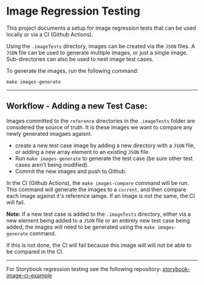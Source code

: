 # Image Regression Testing
This project documents a setup for image regression tests that can be used locally or via a CI (Github Actions).

Using the `.imageTests` directory, images can be created via the `JSON` files. A `JSON` file can be used to generate multiple images, or just a single image. Sub-directories can also be used to nest image test cases.

To generate the images, run the following command:
```
make images-generate
```

---

## Workflow - Adding a new Test Case:
Images committed to the `reference` directories in the `.imageTests` folder are considered the source of truth. It is these images we want to compare any newly generated imagaes agaisnt.

- create a new test case image by adding a new directory with a `JSON` file, or adding a new array element to an existing `JSON` file.
- Run `make images-generate` to generate the test case (be sure other test cases aren't being modified).
- Commit the new images and push to Github.


In the CI (Github Actions), the `make images-compare` command will be run. This command will generate the images to a `current`, and then compare each image against it's reference iamge. If an image is not the same, the CI will fail.

<b>Note:</b>
If a new test case is added to the `.imageTests` directory, either via a new element being added to a `JSON` file or an entirely new test case being added, the images will need to be generated using the `make images-generate` command.

If this is not done, the CI will fail because this image will will not be able to be compared in the CI.

---

For Storybook regression testing see the following repository:
[storybook-image-ci-example](https://github.com/joepk90/storybook-image-ci-example)